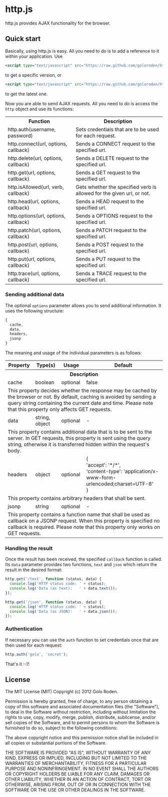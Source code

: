 # http.js

http.js provides AJAX functionality for the browser.

## Quick start

Basically, using http.js is easy. All you need to do is to add a reference to it within your application. Use

```html
<script type="text/javascript" src="https://raw.github.com/goloroden/http.js/master/bin/http-[x.y.z].min.js"></script>
```

to get a specific version, or

```html
<script type="text/javascript" src="https://raw.github.com/goloroden/http.js/master/bin/http.min.js"></script>
```

to get the latest one.

Now you are able to send AJAX requests. All you need to do is access the `http` object and use its functions:

<table>
  <tr><th>Function</th><th>Description</th></tr>
  <tr><td>http.auth(username, password)</td><td>Sets credentials that are to be used for each request.</td></tr>
  <tr><td>http.connect(url, options, callback)</td><td>Sends a CONNECT request to the specified url.</td></tr>
  <tr><td>http.delete(url, options, callback)</td><td>Sends a DELETE request to the specified url.</td></tr>
  <tr><td>http.get(url, options, callback)</td><td>Sends a GET request to the specified url.</td></tr>
  <tr><td>http.isAllowed(url, verb, callback)</td><td>Gets whether the specified verb is allowed for the given url, or not.</td></tr>
  <tr><td>http.head(url, options, callback)</td><td>Sends a HEAD request to the specified url.</td></tr>
  <tr><td>http.options(url, options, callback)</td><td>Sends a OPTIONS request to the specified url.</td></tr>
  <tr><td>http.patch(url, options, callback)</td><td>Sends a PATCH request to the specified url.</td></tr>
  <tr><td>http.post(url, options, callback)</td><td>Sends a POST request to the specified url.</td></tr>
  <tr><td>http.put(url, options, callback)</td><td>Sends a PUT request to the specified url.</td></tr>
  <tr><td>http.trace(url, options, callback)</td><td>Sends a TRACE request to the specified url.</td></tr>
</table>

### Sending additional data

The optional `options` parameter allows you to send additional information. It uses the following structure:

```javascript
{
  cache,
  data,
  headers,
  jsonp
}
```

The meaning and usage of the individual parameters is as follows:

<table>
  <tr><th>Property</th><th>Type(s)</th><th>Usage</th><th>Default</th></tr>
  <tr><th colspan="4">Description</th></tr>
  <tr>
    <td>cache</td><td>boolean</td><td>optional</td><td>false</td>
  </tr>
  <tr>
    <td colspan="4">
      This property decides whether the response may be cached by the browser or not. By default, caching is
      avoided by sending a query string containing the current date and time. Please note that this property
      only affects GET requests.
    </td>
  </tr>
  <tr>
    <td>data</td><td>string, object</td><td>optional</td><td>-</td>
  </tr>
  <tr>
    <td colspan="4">
      This property contains additional data that is to be sent to the server. In GET requests, this property is
      sent using the query string, otherwise it is transferred hidden within the request's body.
    </td>
  </tr>
  <tr>
    <td>headers</td><td>object</td><td>optional</td><td>
      {<br />
        'accept': '*/*',<br />
        'content-type': 'application/x-www-form-urlencoded;charset=UTF-8'<br />
      }
    </td>
  </tr>
  <tr>
    <td colspan="4">
      This property contains arbitrary headers that shall be sent.
    </td>
  </tr>
  <tr>
    <td>jsonp</td><td>string</td><td>optional</td><td>-</td>
  </tr>
  <tr>
    <td colspan="4">
      This property contains a function name that shall be used as callback on a JSONP request. When this property
      is specified no callback is required. Please note that this property only works on GET requests.
    </td>
  </tr>
</table>

### Handling the result

Once the result has been received, the specified `callback` function is called. Its `data` parameter provides two
functions, `text` and `json` which return the result in the desired format:

```javascript
http.get('/text', function (status, data) {
  console.log('HTTP status code: ' + status);
  console.log('Data (as text):   ' + data.text());
});

http.get('/json', function (status, data) {
  console.log('HTTP status code: ' + status);
  console.log('Data (as JSON):   ' + data.json());
});
```

### Authentication

If necessary you can use the `auth` function to set credentials once that are then used for each request:

```javascript
http.auth('golo', 'secret');
```

That's it :-)!

## License

The MIT License (MIT)
Copyright (c) 2012 Golo Roden.
 
Permission is hereby granted, free of charge, to any person obtaining a copy of this software and associated documentation files (the "Software"), to deal in the Software without restriction, including without limitation the rights to use, copy, modify, merge, publish, distribute, sublicense, and/or sell copies of the Software, and to permit persons to whom the Software is furnished to do so, subject to the following conditions:
 
The above copyright notice and this permission notice shall be included in all copies or substantial portions of the Software.
 
THE SOFTWARE IS PROVIDED "AS IS", WITHOUT WARRANTY OF ANY KIND, EXPRESS OR IMPLIED, INCLUDING BUT NOT LIMITED TO THE WARRANTIES OF MERCHANTABILITY, FITNESS FOR A PARTICULAR PURPOSE AND NONINFRINGEMENT. IN NO EVENT SHALL THE AUTHORS OR COPYRIGHT HOLDERS BE LIABLE FOR ANY CLAIM, DAMAGES OR OTHER LIABILITY, WHETHER IN AN ACTION OF CONTRACT, TORT OR OTHERWISE, ARISING FROM, OUT OF OR IN CONNECTION WITH THE SOFTWARE OR THE USE OR OTHER DEALINGS IN THE SOFTWARE.